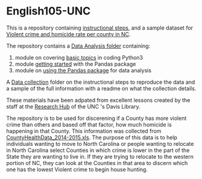 # English105-UNC
 This is a repository containing [instructional steps](https://github.com/dmhanson/English105-UNC/blob/main/Instructional%20steps.ipynb), and a sample dataset for [Violent crime and homicide rate per county in NC](https://github.com/dmhanson/English105-UNC/blob/main/ViolentCrime-HomicideRate-inNorthCarolina.xls). 

The repository contains a [Data Analysis folder](https://github.com/dmhanson/English105-UNC/tree/main/Data%20analysis) containing:
1. module on covering [basic topics](https://github.com/dmhanson/English105-UNC/blob/main/Data%20analysis/Python%20Basics.ipynb) in coding Python3
2. module [getting started](https://github.com/dmhanson/English105-UNC/blob/main/Data%20analysis/Using%20Pandas1.ipynb) with the Pandas package
3. module on [using the Pandas package](https://github.com/dmhanson/English105-UNC/blob/main/Data%20analysis/Using%20Pandas2.ipynb) for data analysis

A [Data collection](https://github.com/dmhanson/English105-UNC/tree/main/Data%20collection) folder on the instructional steps to reproduce the data and a sample of the full information with a readme on what the collection details.

These materials have been adpated from excellent lessons created by the staff at the [Research Hub](https://library.unc.edu/hub/) of the UNC 's Davis Library.

The repository is to be used for discerening if a County has more violent crime than others and based off that factor, how much homicide is happening in that County. This information was collected from [CountyHealthData_2014-2015.xls](https://github.com/dmhanson/English105-UNC/blob/main/CountyHealthData_2014-2015.xls). The purpose of this data is to help individuals wanting to move to North Carolina or people wanting to relocate in North Carolina select Counties in which crime is lower in the part of the State they are wanting to live in. If they are trying to relocate to the western portion of NC, they can look at the Counties in that area to discern which one has the lowest Violent crime to begin house hunting. 
